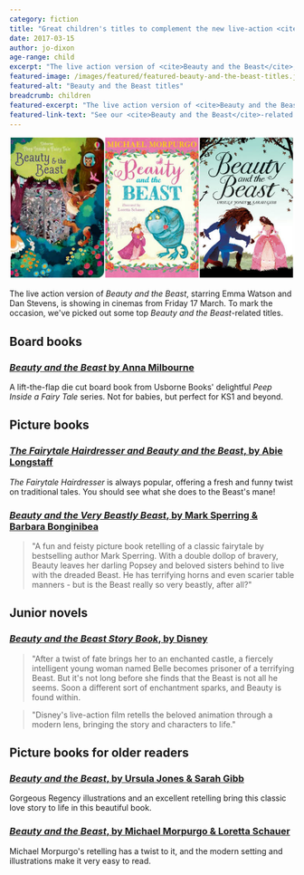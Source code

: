 ```yaml
---
category: fiction
title: "Great children's titles to complement the new live-action <cite>Beauty and the Beast film</cite>"
date: 2017-03-15
author: jo-dixon
age-range: child
excerpt: "The live action version of <cite>Beauty and the Beast</cite>, starring Emma Watson and Dan Stevens, is showing in cinemas from Friday 17 March. To mark the occasion, we've picked up some top <cite>Beauty and the Beast</cite>-related titles."
featured-image: /images/featured/featured-beauty-and-the-beast-titles.jpg
featured-alt: "Beauty and the Beast titles"
breadcrumb: children
featured-excerpt: "The live action version of <cite>Beauty and the Beast</cite>, starring Emma Watson and Dan Stevens, is showing in cinemas from Friday 17 March. To mark the occasion, we've picked out some top <cite>Beauty and the Beast</cite>-related titles."
featured-link-text: "See our <cite>Beauty and the Beast</cite>-related titles"
---
```


![Beauty and the Beast titles](/images/featured/featured-beauty-and-the-beast-titles.jpg)

The live action version of <cite>Beauty and the Beast</cite>, starring Emma Watson and Dan Stevens, is showing in cinemas from Friday 17 March. To mark the occasion, we've picked out some top <cite>Beauty and the Beast</cite>-related titles.

## Board books

### [<cite>Beauty and the Beast</cite> by Anna Milbourne](https://suffolk.spydus.co.uk/cgi-bin/spydus.exe/ENQ/OPAC/BIBENQ?BRN=2105250)

A lift-the-flap die cut board book from Usborne Books' delightful <cite>Peep Inside a Fairy Tale</cite> series. Not for babies, but perfect for KS1 and beyond.

## Picture books

### [<cite>The Fairytale Hairdresser and Beauty and the Beast</cite>, by Abie Longstaff](https://suffolk.spydus.co.uk/cgi-bin/spydus.exe/ENQ/OPAC/BIBENQ?BRN=1926633)

<cite>The Fairytale Hairdresser</cite> is always popular, offering a fresh and funny twist on traditional tales. You should see what she does to the Beast's mane!

### [<cite>Beauty and the Very Beastly Beast</cite>, by Mark Sperring & Barbara Bonginibea](https://suffolk.spydus.co.uk/cgi-bin/spydus.exe/ENQ/OPAC/BIBENQ?BRN=2111572)

> "A fun and feisty picture book retelling of a classic fairytale by bestselling author Mark Sperring. With a double dollop of bravery, Beauty leaves her darling Popsey and beloved sisters behind to live with the dreaded Beast. He has terrifying horns and even scarier table manners - but is the Beast really so very beastly, after all?"

## Junior novels

### [<cite>Beauty and the Beast Story Book</cite>, by Disney](https://suffolk.spydus.co.uk/cgi-bin/spydus.exe/ENQ/OPAC/BIBENQ?BRN=2152004)

> "After a twist of fate brings her to an enchanted castle, a fiercely intelligent young woman named Belle becomes prisoner of a terrifying Beast. But it's not long before she finds that the Beast is not all he seems. Soon a different sort of enchantment sparks, and Beauty is found within.

> "Disney's live-action film retells the beloved animation through a modern lens, bringing the story and characters to life."

## Picture books for older readers

### [<cite>Beauty and the Beast</cite>, by Ursula Jones & Sarah Gibb](https://suffolk.spydus.co.uk/cgi-bin/spydus.exe/ENQ/OPAC/BIBENQ?BRN=1448259)

Gorgeous Regency illustrations and an excellent retelling bring this classic love story to life in this beautiful book.

### [<cite>Beauty and the Beast</cite>, by Michael Morpurgo & Loretta Schauer](https://suffolk.spydus.co.uk/cgi-bin/spydus.exe/ENQ/OPAC/BIBENQ?BRN=1347199)

Michael Morpurgo's retelling has a twist to it, and the modern setting and illustrations make it very easy to read.
